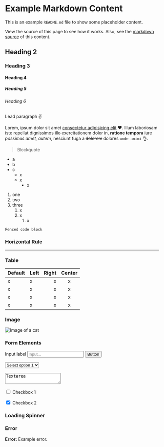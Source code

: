# Example Markdown Content

This is an example `README.md` file to show some placeholder content.

View the source of this page to see how it works. Also, see the [markdown source](https://github.com/maxmilton/microdoc/blob/master/docs/examples/README.md) of this content.

## Heading 2

### Heading 3

#### Heading 4

##### Heading 5

###### Heading 6

<p class="lead">Lead paragraph ✌</p>

Lorem, ipsum dolor sit amet [consectetur adipisicing elit](#) ❤️. Illum laboriosam iste repellat dignissimos illo exercitationem dolor in, **ratione tempora** iure _possimus amet, autem_, nesciunt fuga a ~~dolorem~~ dolores `unde animi` 👌.

> Blockquote

- a
- b
- c
  - x
  - x
    - x

1. one
1. two
1. three
   1. x
   1. x
      1. x

```
Fenced code block
```

### Horizontal Rule

---

### Table

<!-- prettier-ignore-start -->

| Default | Left | Right | Center |
| --- | :-- | --: | :-: |
| x | x | x | x |
| x | x | x | x |
| x | x | x | x |
| x | x | x | x |

<!-- prettier-ignore-end -->

### Image

![Image of a cat](https://placekitten.com/300/200)

### Form Elements

<form onsubmit="return false">
  <div style="margin-bottom:1rem">
    <label for="input">Input label</label>
    <input id="input" placeholder="Input..."></input>
    <button>Button</button>
  </div>

  <div style="margin-bottom:1rem">
    <select>
      <option>Select option 1</option>
      <option>Select option 2</option>
      <option>Select option 3</option>
    </select>
  </div>

  <div style="margin-bottom:1rem">
    <textarea>Textarea</textarea>
  </div>

  <div class="df" style="margin-bottom:1rem">
    <input id="checkbox1" type="checkbox" />
    <label for="checkbox1">Checkbox 1</label>
  </div>
  <div class="df" style="margin-bottom:1rem">
    <input id="checkbox2" type="checkbox" checked />
    <label for="checkbox2">Checkbox 2</label>
  </div>
</form>

### Loading Spinner

<div class=spinner-wrapper>
  <div class=spinner></div>
</div>

### Error

<div class="alert alert-danger">
  <strong>Error:</strong> Example error.
</div>
